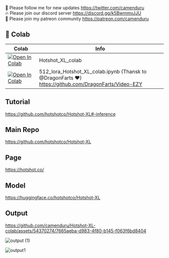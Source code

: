 🐣 Please follow me for new updates https://twitter.com/camenduru <br />
🔥 Please join our discord server https://discord.gg/k5BwmmvJJU <br />
🥳 Please join my patreon community https://patreon.com/camenduru <br />

## 🦒 Colab

| Colab | Info
| --- | --- |
[![Open In Colab](https://colab.research.google.com/assets/colab-badge.svg)](https://colab.research.google.com/github/camenduru/Hotshot-XL-colab/blob/main/Hotshot_XL_colab.ipynb) | Hotshot_XL_colab
[![Open In Colab](https://colab.research.google.com/assets/colab-badge.svg)](https://colab.research.google.com/github/DragonFarts/Video-EZY/blob/main/512%2Blora_Hotshot_XL_colab.ipynb) | 512_lora_Hotshot_XL_colab.ipynb (Thansk to @DragonFarts ❤) <br /> https://github.com/DragonFarts/Video-EZY

## Tutorial
https://github.com/hotshotco/Hotshot-XL#-inference

## Main Repo
https://github.com/hotshotco/Hotshot-XL

## Page
https://hotshot.co/

## Model
https://huggingface.co/hotshotco/Hotshot-XL

## Output

https://github.com/camenduru/Hotshot-XL-colab/assets/54370274/7665aeba-d983-4f80-b145-f063f6bd8404

![output (1)](https://github.com/camenduru/Hotshot-XL-colab/assets/54370274/954e9604-51a7-4097-9597-273be366a7ed)

![output1](https://github.com/camenduru/Hotshot-XL-colab/assets/54370274/24847b8c-2d45-44cc-ac33-da4bbff2719f)
